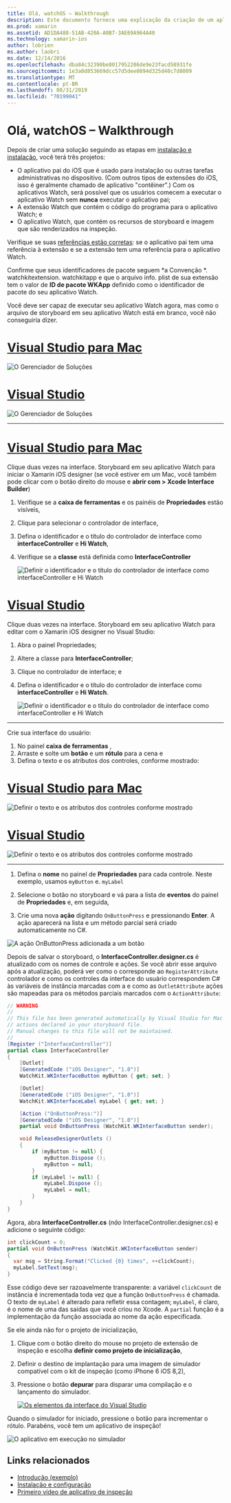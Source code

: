 ```yaml
---
title: Olá, watchOS – Walkthrough
description: Este documento fornece uma explicação da criação de um aplicativo watchOS simples usando o Xamarin. Ele descreve como trabalhar no Visual Studio e Visual Studio para Mac, trabalhar com storyboards e responder a eventos no código.
ms.prod: xamarin
ms.assetid: AD1DA488-51AB-420A-A0B7-3AE69A964A40
ms.technology: xamarin-ios
author: lobrien
ms.author: laobri
ms.date: 12/14/2016
ms.openlocfilehash: dba84c32390be8017952206de9e23facd58931fe
ms.sourcegitcommit: 1e3a0d853669dcc57d5dee0894d325d40c7d8009
ms.translationtype: MT
ms.contentlocale: pt-BR
ms.lasthandoff: 08/31/2019
ms.locfileid: "70199041"
---
```

# <a name="hello-watchos--walkthrough"></a>Olá, watchOS – Walkthrough

Depois de criar uma solução seguindo as etapas em [instalação e instalação](~/ios/watchos/get-started/installation.md), você terá três projetos:

- O aplicativo pai do iOS que é usado para instalação ou outras tarefas administrativas no dispositivo. (Com outros tipos de extensões do iOS, isso é geralmente chamado de aplicativo "contêiner".) Com os aplicativos Watch, será possível que os usuários comecem a executar o aplicativo Watch sem **nunca** executar o aplicativo pai;
- A extensão Watch que contém o código do programa para o aplicativo Watch; e
- O aplicativo Watch, que contém os recursos de storyboard e imagem que são renderizados na inspeção.

Verifique se suas [referências estão corretas](~/ios/watchos/get-started/project-references.md): se o aplicativo pai tem uma referência à extensão e se a extensão tem uma referência para o aplicativo Watch.

Confirme que seus identificadores de pacote seguem \*a Convenção \*. watchkitextension. watchkitapp e que o arquivo info. plist de sua extensão tem o valor de **ID de pacote WKApp** definido como o identificador de pacote do seu aplicativo Watch.

Você deve ser capaz de executar seu aplicativo Watch agora, mas como o arquivo de storyboard em seu aplicativo Watch está em branco, você não conseguiria dizer.

# <a name="visual-studio-for-mactabmacos"></a>[Visual Studio para Mac](#tab/macos)

![](hello-watch-images/projectstructure.png "O Gerenciador de Soluções")

# <a name="visual-studiotabwindows"></a>[Visual Studio](#tab/windows)

![](hello-watch-images/vs-projectstructure.png "O Gerenciador de Soluções")

-----

# <a name="visual-studio-for-mactabmacos"></a>[Visual Studio para Mac](#tab/macos)

Clique duas vezes na interface. Storyboard em seu aplicativo Watch para iniciar o Xamarin iOS designer (se você estiver em um Mac, você também pode clicar com o botão direito do mouse e **abrir com > Xcode Interface Builder**)


1. Verifique se a **caixa de ferramentas** e os painéis de **Propriedades** estão visíveis,
1. Clique para selecionar o controlador de interface,
1. Defina o identificador e o título do controlador de interface como **interfaceController** e **Hi Watch**,
1. Verifique se a **classe** está definida como **InterfaceController**

    ![](hello-watch-images/interfacecontrollerattributes.png "Definir o identificador e o título do controlador de interface como interfaceController e Hi Watch")

# <a name="visual-studiotabwindows"></a>[Visual Studio](#tab/windows)

Clique duas vezes na interface. Storyboard em seu aplicativo Watch para editar com o Xamarin iOS designer no Visual Studio:

1. Abra o painel Propriedades;
1. Altere a classe para **InterfaceController**;
1. Clique no controlador de interface; e
1. Defina o identificador e o título do controlador de interface como **interfaceController** e **Hi Watch**.

    ![](hello-watch-images/vs-interfacecontrollerattributes.png "Definir o identificador e o título do controlador de interface como interfaceController e Hi Watch")

-----


Crie sua interface do usuário:

1. No painel **caixa de ferramentas** ,
1. Arraste e solte um **botão** e um **rótulo** para a cena e
1. Defina o texto e os atributos dos controles, conforme mostrado:

# <a name="visual-studio-for-mactabmacos"></a>[Visual Studio para Mac](#tab/macos)

![](hello-watch-images/draganddrop.png "Definir o texto e os atributos dos controles conforme mostrado")

# <a name="visual-studiotabwindows"></a>[Visual Studio](#tab/windows)

![](hello-watch-images/vs-draganddrop.png "Definir o texto e os atributos dos controles conforme mostrado")

-----

1. Defina o **nome** no painel de **Propriedades** para cada controle. Neste exemplo, usamos `myButton` e. `myLabel`

1. Selecione o botão no storyboard e vá para a lista de **eventos** do painel de **Propriedades** e, em seguida,

1. Crie uma nova **ação** digitando `OnButtonPress` e pressionando **Enter**.
  A ação aparecerá na lista e um método parcial será criado automaticamente no C#.

![](hello-watch-images/buttonaction.png "A ação OnButtonPress adicionada a um botão")

Depois de salvar o storyboard, o **InterfaceController.designer.cs** é atualizado com os nomes de controle e ações. Se você abrir esse arquivo após a atualização, poderá ver como o corresponde ao `RegisterAttribute` controlador e como os controles da interface do usuário correspondem C# às variáveis de instância marcadas com a e como as `OutletAttribute` ações são mapeadas para os métodos parciais marcados com o `ActionAttribute`:

```csharp
// WARNING
//
// This file has been generated automatically by Visual Studio for Mac from the outlets and
// actions declared in your storyboard file.
// Manual changes to this file will not be maintained.
//
[Register ("InterfaceController")]
partial class InterfaceController
{
    [Outlet]
    [GeneratedCode ("iOS Designer", "1.0")]
    WatchKit.WKInterfaceButton myButton { get; set; }

    [Outlet]
    [GeneratedCode ("iOS Designer", "1.0")]
    WatchKit.WKInterfaceLabel myLabel { get; set; }

    [Action ("OnButtonPress:")]
    [GeneratedCode ("iOS Designer", "1.0")]
    partial void OnButtonPress (WatchKit.WKInterfaceButton sender);

    void ReleaseDesignerOutlets ()
    {
        if (myButton != null) {
            myButton.Dispose ();
            myButton = null;
        }
        if (myLabel != null) {
            myLabel.Dispose ();
            myLabel = null;
        }
    }
}
```

Agora, abra **InterfaceController.cs** (*não* InterfaceController.designer.cs) e adicione o seguinte código:

```csharp
int clickCount = 0;
partial void OnButtonPress (WatchKit.WKInterfaceButton sender)
{
  var msg = String.Format("Clicked {0} times", ++clickCount);
  myLabel.SetText(msg);
}
```

Esse código deve ser razoavelmente transparente: a variável `clickCount` de instância é incrementada toda vez que a função `OnButtonPress` é chamada. O texto de `myLabel` é alterado para refletir essa contagem; `myLabel`, é claro, é o nome de uma das saídas que você criou no Xcode. A `partial` função é a implementação da função associada ao nome da ação especificada.

Se ele ainda não for o projeto de inicialização,

1. Clique com o botão direito do mouse no projeto de extensão de inspeção e escolha **definir como projeto de inicialização**,

1. Definir o destino de implantação para uma imagem de simulador compatível com o kit de inspeção (como iPhone 6 iOS 8,2),

1. Pressione o botão **depurar** para disparar uma compilação e o lançamento do simulador.

    [![](hello-watch-images/readytodebug-sml.png "Os elementos da interface do Visual Studio")](hello-watch-images/readytodebug.png#lightbox)

Quando o simulador for iniciado, pressione o botão para incrementar o rótulo.
Parabéns, você tem um aplicativo de inspeção!

![](hello-watch-images/running.png "O aplicativo em execução no simulador")


## <a name="related-links"></a>Links relacionados

- [Introdução (exemplo)](https://docs.microsoft.com/samples/xamarin/ios-samples/watchkit-gettingstarted)
- [Instalação e configuração](~/ios/watchos/get-started/installation.md)
- [Primeiro vídeo de aplicativo de inspeção](https://blog.xamarin.com/your-first-watch-kit-app/)

